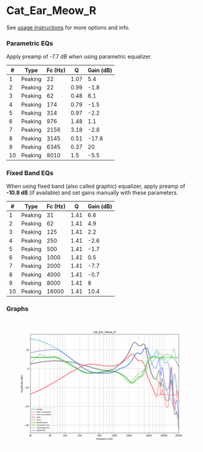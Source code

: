 # Cat_Ear_Meow_R
See [usage instructions](https://github.com/jaakkopasanen/AutoEq#usage) for more options and info.

### Parametric EQs
Apply preamp of -7.7 dB when using parametric equalizer.

|   # | Type    |   Fc (Hz) |    Q |   Gain (dB) |
|-----|---------|-----------|------|-------------|
|   1 | Peaking |        22 | 1.07 |         5.4 |
|   2 | Peaking |        22 | 0.99 |        -1.8 |
|   3 | Peaking |        62 | 0.48 |         6.1 |
|   4 | Peaking |       174 | 0.79 |        -1.5 |
|   5 | Peaking |       314 | 0.97 |        -2.2 |
|   6 | Peaking |       976 | 1.48 |         1.1 |
|   7 | Peaking |      2156 | 3.18 |        -2.8 |
|   8 | Peaking |      3145 | 0.51 |       -17.8 |
|   9 | Peaking |      6345 | 0.37 |        20   |
|  10 | Peaking |      8010 | 1.5  |        -5.5 |

### Fixed Band EQs
When using fixed band (also called graphic) equalizer, apply preamp of **-10.8 dB** (if available) and set gains manually with these parameters.

|   # | Type    |   Fc (Hz) |    Q |   Gain (dB) |
|-----|---------|-----------|------|-------------|
|   1 | Peaking |        31 | 1.41 |         6.6 |
|   2 | Peaking |        62 | 1.41 |         4.9 |
|   3 | Peaking |       125 | 1.41 |         2.2 |
|   4 | Peaking |       250 | 1.41 |        -2.6 |
|   5 | Peaking |       500 | 1.41 |        -1.7 |
|   6 | Peaking |      1000 | 1.41 |         0.5 |
|   7 | Peaking |      2000 | 1.41 |        -7.7 |
|   8 | Peaking |      4000 | 1.41 |        -0.7 |
|   9 | Peaking |      8000 | 1.41 |         8   |
|  10 | Peaking |     16000 | 1.41 |        10.4 |

### Graphs
![](./Cat_Ear_Meow_R.png)
